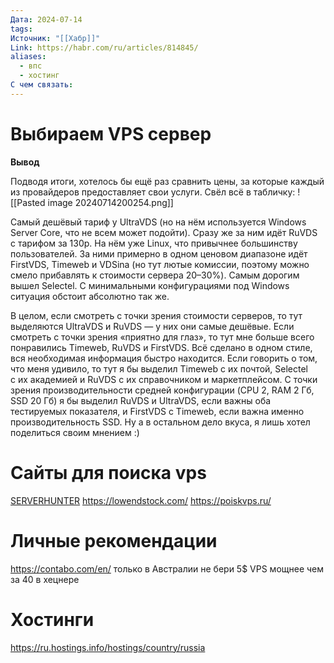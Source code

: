 ```yaml
---
Дата: 2024-07-14
tags: 
Источник: "[[Хабр]]"
Link: https://habr.com/ru/articles/814845/
aliases:
  - впс
  - хостинг
С чем связать:
---
```

# Выбираем VPS сервер

**Вывод**

Подводя итоги, хотелось бы ещё раз сравнить цены, за которые каждый из провайдеров предоставляет свои услуги. Свёл всё в табличку:
![[Pasted image 20240714200254.png]]

Самый дешёвый тариф у UltraVDS (но на нём используется Windows Server Core, что не всем может подойти). Сразу же за ним идёт RuVDS с тарифом за 130р. На нём уже Linux, что привычнее большинству пользователей. За ними примерно в одном ценовом диапазоне идёт FirstVDS, Timeweb и VDSina (но тут лютые комиссии, поэтому можно смело прибавлять к стоимости сервера 20–30%). Самым дорогим вышел Selectel. С минимальными конфигурациями под Windows ситуация обстоит абсолютно так же.

В целом, если смотреть с точки зрения стоимости серверов, то тут выделяются UltraVDS и RuVDS — у них они самые дешёвые. Если смотреть с точки зрения «приятно для глаз», то тут мне больше всего понравились Timeweb, RuVDS и FirstVDS. Всё сделано в одном стиле, вся необходимая информация быстро находится. Если говорить о том, что меня удивило, то тут я бы выделил Timeweb с их почтой, Selectel с их академией и RuVDS с их справочником и маркетплейсом. С точки зрения производительности средней конфигурации (CPU 2, RAM 2 Гб, SSD 20 Гб) я бы выделил RuVDS и UltraVDS, если важны оба тестируемых показателя, и FirstVDS с Timeweb, если важна именно производительность SSD. Ну а в остальном дело вкуса, я лишь хотел поделиться своим мнением :)

# Сайты для поиска vps
[SERVERHUNTER](https://www.serverhunter.com/#query=location%3AMoscow)
https://lowendstock.com/
https://poiskvps.ru/

# Личные рекомендации
https://contabo.com/en/
только в Австралии не бери
5$ VPS мощнее чем за 40 в хецнере

# Хостинги
https://ru.hostings.info/hostings/country/russia